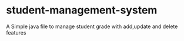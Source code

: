 # student-management-system
A Simple java file to manage student grade with add,update and delete features
